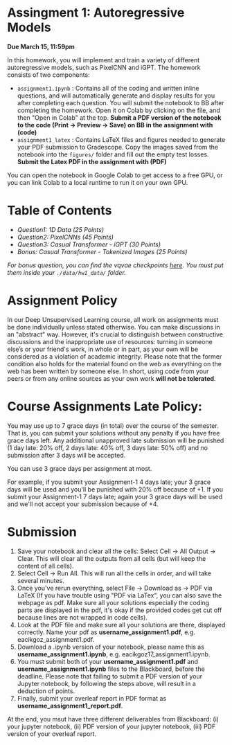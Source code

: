 # Assingment 1: Autoregressive Models

**Due March 15, 11:59pm**

In this homework, you will implement and train a variety of different autoregressive models, such as PixelCNN and iGPT. The homework consists of two components:
* `assignment1.ipynb` : Contains all of the coding and written inline questions, and will automatically generate and display results for you after completing each question. You will submit the notebook to BB after completing the homework. Open it on Colab by clicking on the file, and then "Open in Colab" at the top. **Submit a PDF version of the notebook to the code (Print -> Preview -> Save) on BB in the assignment with (code)**
* `assignment1_latex` :  Contains LaTeX files and figures needed to generate your PDF submission to Gradescope. Copy the images saved from the notebook into the `figures/` folder and fill out the empty test losses.  **Submit the Latex PDF in the assignment with (PDF)**

You can open the notebook in Google Colab to get access to a free GPU, or you can link Colab to a local runtime to run it on your own GPU. 


# Table of Contents
* *Question1: 1D Data (25 Points)*
* *Question2: PixelCNNs (45 Points)*
* *Question3: Casual Transformer - iGPT (30 Points)*
* *Bonus: Casual Transformer - Tokenized Images (25 Points)*

_For bonus question, you can find the vqvae checkpoints [here](https://drive.google.com/drive/folders/1Gfk-OOzmOXQ0J3WbQU7jy99Xk4gNfirw?usp=sharing). You must put them inside your `./data/hw1_data/` folder._


# Assignment Policy

In our Deep Unsupervised Learning course, all work on assignments must be done individually unless stated otherwise. You can make discussions in an "abstract" way. However, it's crucial to distinguish between constructive discussions and the inappropriate use of resources: turning in someone else’s or your friend's work, in whole or in part, as your own will be considered as a violation of academic integrity. Please note that the former condition also holds for the material found on the web as everything on the web has been written by someone else. In short, using code from your peers or from any online sources as your own work **will not be tolerated**.

# Course Assignments Late Policy: 

You may use up to 7 grace days (in total) over the course of the semester. That is, you can submit your solutions without any penalty if you have free grace days left. Any additional unapproved late submission will be punished (1 day late: 20% off, 2 days late: 40% off, 3 days late: 50% off) and no submission after 3 days will be accepted.

You can use 3 grace days per assignment at most. 

For example, if you submit your Assignment-1 4 days late; your 3 grace days will be used and you'll be punished with 20% off because of +1. If you submit your Assignment-1 7 days late; again your 3 grace days will be used and we'll not accept your submission because of +4.


# Submission

1. Save your notebook and clear all the cells: Select Cell -> All Output -> Clear. This will clear all the outputs from all cells (but will keep the content of all cells).
2. Select Cell -> Run All. This will run all the cells in order, and will take several minutes.
3. Once you've rerun everything, select File -> Download as -> PDF via LaTeX (If you have trouble using "PDF via LaTex", you can also save the webpage as pdf. Make sure all your solutions especially the coding parts are displayed in the pdf, it's okay if the provided codes get cut off because lines are not wrapped in code cells).
4. Look at the PDF file and make sure all your solutions are there, displayed correctly. Name your pdf as **username_assignment1.pdf**, e.g. eacikgoz_assignment1.pdf.
5. Download a .ipynb version of your notebook, please name this as **username_assignment1.ipynb**, e.g. eacikgoz17_assignment1.ipynb.
6. You must submit both of your **username_assignment1.pdf** and **username_assignment1.ipynb** files to the Blackboard, before the deadline. Please note that failing to submit a PDF version of your Jupyter notebook, by following the steps above, will result in a deduction of points.
7. Finally, submit your overleaf report in PDF format as **username_assignment1_report.pdf**.

At the end, you msut have three different deliverables from Blackboard: (i) your jupyter notebook, (ii) PDF version of your jupyter notebook, (iii) PDF version of your overleaf report.
